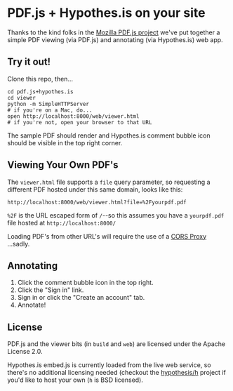 # PDF.js + Hypothes.is on your site

Thanks to the kind folks in the [Mozilla PDF.js project](http://github.com/mozilla/pdf.js)
we've put together a simple PDF viewing (via PDF.js) and annotating
(via Hypothes.is) web app.

## Try it out!

Clone this repo, then...
```
cd pdf.js+hypothes.is
cd viewer
python -m SimpleHTTPServer
# if you're on a Mac, do...
open http://localhost:8000/web/viewer.html
# if you're not, open your browser to that URL
```

The sample PDF should render and Hypothes.is comment bubble icon should be
visible in the top right corner.

## Viewing Your Own PDF's

The `viewer.html` file supports a `file` query parameter, so requesting a
different PDF hosted under this same domain, looks like this:

```
http://localhost:8000/web/viewer.html?file=%2Fyourpdf.pdf
```

`%2F` is the URL escaped form of `/`--so this assumes you have a `yourpdf.pdf`
file hosted at `http://localhost:8000/`

Loading PDF's from other URL's will require the use of a
[CORS Proxy](https://github.com/mozilla/pdf.js/wiki/Frequently-Asked-Questions#can-i-load-a-pdf-from-another-server-cross-domain-request)
...sadly.

## Annotating

1. Click the comment bubble icon in the top right.
2. Click the "Sign in" link.
3. Sign in or click the "Create an account" tab.
4. Annotate!

## License

PDF.js and the viewer bits (in `build` and `web`) are licensed under the
Apache License 2.0.

Hypothes.is embed.js is currently loaded from the live web service, so there's
no additional licensing needed (checkout the [hypothesis/h](http://github.com/hypothesis/h)
project if you'd like to host your own (`h` is BSD licensed).
